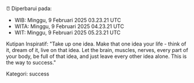 ⏰ Diperbarui pada:
- WIB: Minggu, 9 Februari 2025 03.23.21 UTC
- WITA: Minggu, 9 Februari 2025 04.23.21 UTC
- WIT: Minggu, 9 Februari 2025 05.23.21 UTC

Kutipan Inspiratif:
"Take up one idea. Make that one idea your life - think of it, dream of it, live on that idea. Let the brain, muscles, nerves, every part of your body, be full of that idea, and just leave every other idea alone. This is the way to success."


Kategori: success


